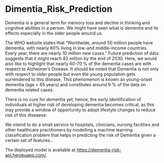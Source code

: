 # Dimentia_Risk_Prediction

Dementia is a general term for memory loss and decline in thinking and cognitive abilities in a person. We might have seen what is dementia and its effects especially in the older people around us.

The WHO website states that “Worldwide, around 50 million people have dementia, with nearly 60% living in low-and middle-income countries. Every year, there are nearly 10 million new cases.” Future prediction of data suggests that it might reach 82 million by the end of 2030. Here, we would also like to highlight that nearly 60-70 % of the dementia cases are with respect to Alzheimer’s Disease. It should be noted that Dementia is not only with respect to older people but even the young population gets surrendered to this disease. This phenomenon is known as young-onset dementia (age < 65 years) and constitutes around 9 % of the data on dementia related cases.

There is no cure for dementia yet; hence, the early identification of individuals at higher risk of developing dementia becomes critical, as this may provide a window of opportunity to adopt lifestyle changes to reduce risk of this diseaese.

We intend to do a small service to hospitals, clinicians, nursing facilities and other healthcare practitioners by modelling a machine learning classification problem that helps in predicting the risk of Dementia given a certain set of features..

The deployed model is available at https://dementia-risk-api.herokuapp.com/.
